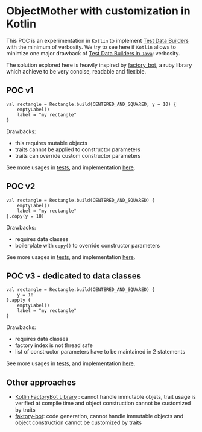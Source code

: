# ObjectMother with customization in Kotlin

This POC is an experimentation in `Kotlin` to implement [Test Data Builders](http://wiki.c2.com/?TestDataBuilder) with the minimum of verbosity. We try to see here if `Kotlin` allows to minimize one major drawback of [Test Data Builders in `Java`](https://blog.sogilis.com/posts/2019-01-11-object-mother-builder-java/): verbosity.

The solution explored here is heavily inspired by [factory_bot](https://github.com/thoughtbot/factory_bot), a ruby library which achieve to be very concise, readable and flexible.

## POC v1

```
val rectangle = Rectangle.build(CENTERED_AND_SQUARED, y = 10) {
    emptyLabel()
    label = "my rectangle"
}
```

Drawbacks:
* this requires mutable objects
* traits cannot be applied to constructor parameters
* traits can override custom constructor parameters

See more usages in [tests](src/test/kotlin/v1/Test.kt), and implementation [here](src/test/kotlin/v1/POC.kt).

## POC v2

```
val rectangle = Rectangle.build(CENTERED_AND_SQUARED) {
    emptyLabel()
    label = "my rectangle"
}.copy(y = 10)
```

Drawbacks:
* requires data classes
* boilerplate with `copy()` to override constructor parameters

See more usages in [tests](src/test/kotlin/v2/Test.kt), and implementation [here](src/test/kotlin/v2/POC.kt).

## POC v3 - dedicated to data classes

```
val rectangle = Rectangle.build(CENTERED_AND_SQUARED) {
    y = 10
}.apply {
    emptyLabel()
    label = "my rectangle"
}
```

Drawbacks:
* requires data classes
* factory index is not thread safe
* list of constructor parameters have to be maintained in 2 statements

See more usages in [tests](src/test/kotlin/v3/Test.kt), and implementation [here](src/test/kotlin/v3/POC.kt).

## Other approaches

* [Kotlin FactoryBot Library](https://github.com/gmkseta/k-factory-bot) : cannot handle immutable objets, trait usage is verified at compile time and object construction cannot be customized by traits
* [faktory-bot](https://github.com/raphiz/faktory-bot): code generation, cannot handle immutable objects and object construction cannot be customized by traits
